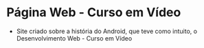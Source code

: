 # Página Web - Curso em Vídeo
- Site criado sobre a história do Android, que teve como intuito, o Desenvolvimento Web - Curso em Vídeo
